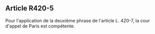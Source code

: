 Article R420-5
----
Pour l'application de la deuxième phrase de l'article L. 420-7, la cour d'appel
de Paris est compétente.
